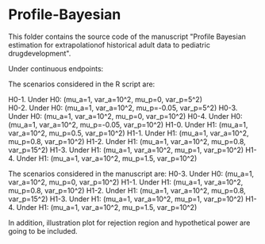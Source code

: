 # Profile-Bayesian

This folder contains the source code of the manuscript "Profile Bayesian estimation for extrapolationof historical adult data to pediatric drugdevelopment".

Under continuous endpoints:

The scenarios considered in the R script are:

H0-1.       Under H0: (mu_a=1, var_a=10^2, mu_p=0, var_p=5^2)<br/>
H0-2.       Under H0: (mu_a=1, var_a=10^2, mu_p=-0.05, var_p=5^2)
H0-3.       Under H0: (mu_a=1, var_a=10^2, mu_p=0, var_p=10^2)
H0-4.       Under H0: (mu_a=1, var_a=10^2, mu_p=-0.05, var_p=10^2)
H1-0.       Under H1: (mu_a=1, var_a=10^2, mu_p=0.5, var_p=10^2)
H1-1.       Under H1: (mu_a=1, var_a=10^2, mu_p=0.8, var_p=10^2)
H1-2.       Under H1: (mu_a=1, var_a=10^2, mu_p=0.8, var_p=15^2)
H1-3.       Under H1: (mu_a=1, var_a=10^2, mu_p=1, var_p=10^2)
H1-4.       Under H1: (mu_a=1, var_a=10^2, mu_p=1.5, var_p=10^2)

The scenarios considered in the manuscript are:
H0-3.       Under H0: (mu_a=1, var_a=10^2, mu_p=0, var_p=10^2)
H1-1.       Under H1: (mu_a=1, var_a=10^2, mu_p=0.8, var_p=10^2)
H1-2.       Under H1: (mu_a=1, var_a=10^2, mu_p=0.8, var_p=15^2)
H1-3.       Under H1: (mu_a=1, var_a=10^2, mu_p=1, var_p=10^2)
H1-4.       Under H1: (mu_a=1, var_a=10^2, mu_p=1.5, var_p=10^2)

In addition, illustration plot for rejection region and hypothetical power are going to be included.
